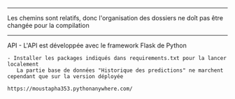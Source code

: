 **********
Les chemins sont relatifs, donc l'organisation des dossiers ne doît pas être changée pour la compilation

******** 

API
	- L'API est développée avec le framework Flask de Python
 
	- Installer les packages indiqués dans requirements.txt pour la lancer localement
	   La partie base de données "Historique des predictions" ne marchent cependant que sur la version déployée

	https://moustapha353.pythonanywhere.com/
